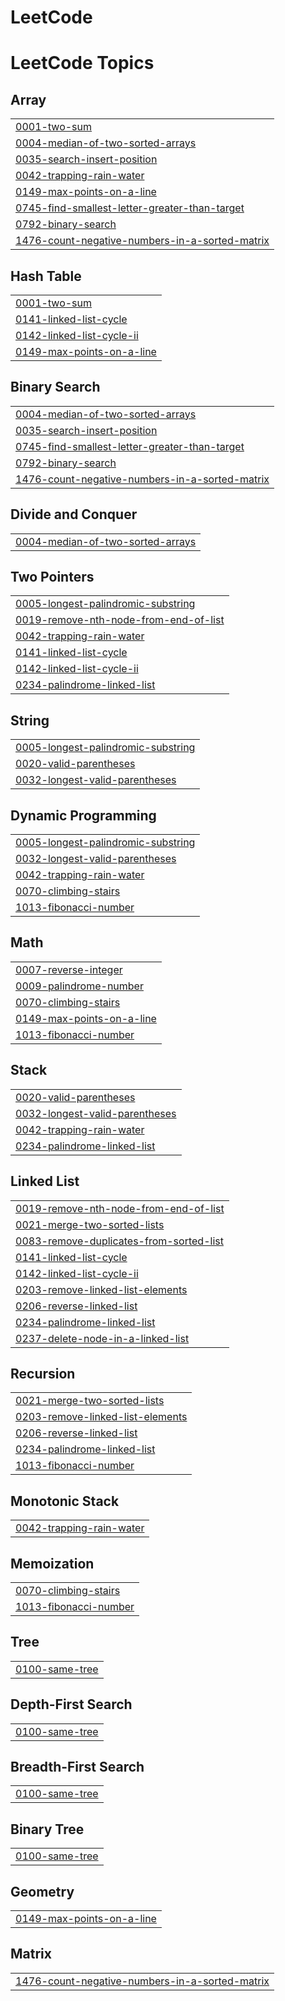 # LeetCode
<!---LeetCode Topics Start-->
# LeetCode Topics
## Array
|  |
| ------- |
| [0001-two-sum](https://github.com/Yaswanthkumarpasupuleti/LeetCode/tree/master/0001-two-sum) |
| [0004-median-of-two-sorted-arrays](https://github.com/Yaswanthkumarpasupuleti/LeetCode/tree/master/0004-median-of-two-sorted-arrays) |
| [0035-search-insert-position](https://github.com/Yaswanthkumarpasupuleti/LeetCode/tree/master/0035-search-insert-position) |
| [0042-trapping-rain-water](https://github.com/Yaswanthkumarpasupuleti/LeetCode/tree/master/0042-trapping-rain-water) |
| [0149-max-points-on-a-line](https://github.com/Yaswanthkumarpasupuleti/LeetCode/tree/master/0149-max-points-on-a-line) |
| [0745-find-smallest-letter-greater-than-target](https://github.com/Yaswanthkumarpasupuleti/LeetCode/tree/master/0745-find-smallest-letter-greater-than-target) |
| [0792-binary-search](https://github.com/Yaswanthkumarpasupuleti/LeetCode/tree/master/0792-binary-search) |
| [1476-count-negative-numbers-in-a-sorted-matrix](https://github.com/Yaswanthkumarpasupuleti/LeetCode/tree/master/1476-count-negative-numbers-in-a-sorted-matrix) |
## Hash Table
|  |
| ------- |
| [0001-two-sum](https://github.com/Yaswanthkumarpasupuleti/LeetCode/tree/master/0001-two-sum) |
| [0141-linked-list-cycle](https://github.com/Yaswanthkumarpasupuleti/LeetCode/tree/master/0141-linked-list-cycle) |
| [0142-linked-list-cycle-ii](https://github.com/Yaswanthkumarpasupuleti/LeetCode/tree/master/0142-linked-list-cycle-ii) |
| [0149-max-points-on-a-line](https://github.com/Yaswanthkumarpasupuleti/LeetCode/tree/master/0149-max-points-on-a-line) |
## Binary Search
|  |
| ------- |
| [0004-median-of-two-sorted-arrays](https://github.com/Yaswanthkumarpasupuleti/LeetCode/tree/master/0004-median-of-two-sorted-arrays) |
| [0035-search-insert-position](https://github.com/Yaswanthkumarpasupuleti/LeetCode/tree/master/0035-search-insert-position) |
| [0745-find-smallest-letter-greater-than-target](https://github.com/Yaswanthkumarpasupuleti/LeetCode/tree/master/0745-find-smallest-letter-greater-than-target) |
| [0792-binary-search](https://github.com/Yaswanthkumarpasupuleti/LeetCode/tree/master/0792-binary-search) |
| [1476-count-negative-numbers-in-a-sorted-matrix](https://github.com/Yaswanthkumarpasupuleti/LeetCode/tree/master/1476-count-negative-numbers-in-a-sorted-matrix) |
## Divide and Conquer
|  |
| ------- |
| [0004-median-of-two-sorted-arrays](https://github.com/Yaswanthkumarpasupuleti/LeetCode/tree/master/0004-median-of-two-sorted-arrays) |
## Two Pointers
|  |
| ------- |
| [0005-longest-palindromic-substring](https://github.com/Yaswanthkumarpasupuleti/LeetCode/tree/master/0005-longest-palindromic-substring) |
| [0019-remove-nth-node-from-end-of-list](https://github.com/Yaswanthkumarpasupuleti/LeetCode/tree/master/0019-remove-nth-node-from-end-of-list) |
| [0042-trapping-rain-water](https://github.com/Yaswanthkumarpasupuleti/LeetCode/tree/master/0042-trapping-rain-water) |
| [0141-linked-list-cycle](https://github.com/Yaswanthkumarpasupuleti/LeetCode/tree/master/0141-linked-list-cycle) |
| [0142-linked-list-cycle-ii](https://github.com/Yaswanthkumarpasupuleti/LeetCode/tree/master/0142-linked-list-cycle-ii) |
| [0234-palindrome-linked-list](https://github.com/Yaswanthkumarpasupuleti/LeetCode/tree/master/0234-palindrome-linked-list) |
## String
|  |
| ------- |
| [0005-longest-palindromic-substring](https://github.com/Yaswanthkumarpasupuleti/LeetCode/tree/master/0005-longest-palindromic-substring) |
| [0020-valid-parentheses](https://github.com/Yaswanthkumarpasupuleti/LeetCode/tree/master/0020-valid-parentheses) |
| [0032-longest-valid-parentheses](https://github.com/Yaswanthkumarpasupuleti/LeetCode/tree/master/0032-longest-valid-parentheses) |
## Dynamic Programming
|  |
| ------- |
| [0005-longest-palindromic-substring](https://github.com/Yaswanthkumarpasupuleti/LeetCode/tree/master/0005-longest-palindromic-substring) |
| [0032-longest-valid-parentheses](https://github.com/Yaswanthkumarpasupuleti/LeetCode/tree/master/0032-longest-valid-parentheses) |
| [0042-trapping-rain-water](https://github.com/Yaswanthkumarpasupuleti/LeetCode/tree/master/0042-trapping-rain-water) |
| [0070-climbing-stairs](https://github.com/Yaswanthkumarpasupuleti/LeetCode/tree/master/0070-climbing-stairs) |
| [1013-fibonacci-number](https://github.com/Yaswanthkumarpasupuleti/LeetCode/tree/master/1013-fibonacci-number) |
## Math
|  |
| ------- |
| [0007-reverse-integer](https://github.com/Yaswanthkumarpasupuleti/LeetCode/tree/master/0007-reverse-integer) |
| [0009-palindrome-number](https://github.com/Yaswanthkumarpasupuleti/LeetCode/tree/master/0009-palindrome-number) |
| [0070-climbing-stairs](https://github.com/Yaswanthkumarpasupuleti/LeetCode/tree/master/0070-climbing-stairs) |
| [0149-max-points-on-a-line](https://github.com/Yaswanthkumarpasupuleti/LeetCode/tree/master/0149-max-points-on-a-line) |
| [1013-fibonacci-number](https://github.com/Yaswanthkumarpasupuleti/LeetCode/tree/master/1013-fibonacci-number) |
## Stack
|  |
| ------- |
| [0020-valid-parentheses](https://github.com/Yaswanthkumarpasupuleti/LeetCode/tree/master/0020-valid-parentheses) |
| [0032-longest-valid-parentheses](https://github.com/Yaswanthkumarpasupuleti/LeetCode/tree/master/0032-longest-valid-parentheses) |
| [0042-trapping-rain-water](https://github.com/Yaswanthkumarpasupuleti/LeetCode/tree/master/0042-trapping-rain-water) |
| [0234-palindrome-linked-list](https://github.com/Yaswanthkumarpasupuleti/LeetCode/tree/master/0234-palindrome-linked-list) |
## Linked List
|  |
| ------- |
| [0019-remove-nth-node-from-end-of-list](https://github.com/Yaswanthkumarpasupuleti/LeetCode/tree/master/0019-remove-nth-node-from-end-of-list) |
| [0021-merge-two-sorted-lists](https://github.com/Yaswanthkumarpasupuleti/LeetCode/tree/master/0021-merge-two-sorted-lists) |
| [0083-remove-duplicates-from-sorted-list](https://github.com/Yaswanthkumarpasupuleti/LeetCode/tree/master/0083-remove-duplicates-from-sorted-list) |
| [0141-linked-list-cycle](https://github.com/Yaswanthkumarpasupuleti/LeetCode/tree/master/0141-linked-list-cycle) |
| [0142-linked-list-cycle-ii](https://github.com/Yaswanthkumarpasupuleti/LeetCode/tree/master/0142-linked-list-cycle-ii) |
| [0203-remove-linked-list-elements](https://github.com/Yaswanthkumarpasupuleti/LeetCode/tree/master/0203-remove-linked-list-elements) |
| [0206-reverse-linked-list](https://github.com/Yaswanthkumarpasupuleti/LeetCode/tree/master/0206-reverse-linked-list) |
| [0234-palindrome-linked-list](https://github.com/Yaswanthkumarpasupuleti/LeetCode/tree/master/0234-palindrome-linked-list) |
| [0237-delete-node-in-a-linked-list](https://github.com/Yaswanthkumarpasupuleti/LeetCode/tree/master/0237-delete-node-in-a-linked-list) |
## Recursion
|  |
| ------- |
| [0021-merge-two-sorted-lists](https://github.com/Yaswanthkumarpasupuleti/LeetCode/tree/master/0021-merge-two-sorted-lists) |
| [0203-remove-linked-list-elements](https://github.com/Yaswanthkumarpasupuleti/LeetCode/tree/master/0203-remove-linked-list-elements) |
| [0206-reverse-linked-list](https://github.com/Yaswanthkumarpasupuleti/LeetCode/tree/master/0206-reverse-linked-list) |
| [0234-palindrome-linked-list](https://github.com/Yaswanthkumarpasupuleti/LeetCode/tree/master/0234-palindrome-linked-list) |
| [1013-fibonacci-number](https://github.com/Yaswanthkumarpasupuleti/LeetCode/tree/master/1013-fibonacci-number) |
## Monotonic Stack
|  |
| ------- |
| [0042-trapping-rain-water](https://github.com/Yaswanthkumarpasupuleti/LeetCode/tree/master/0042-trapping-rain-water) |
## Memoization
|  |
| ------- |
| [0070-climbing-stairs](https://github.com/Yaswanthkumarpasupuleti/LeetCode/tree/master/0070-climbing-stairs) |
| [1013-fibonacci-number](https://github.com/Yaswanthkumarpasupuleti/LeetCode/tree/master/1013-fibonacci-number) |
## Tree
|  |
| ------- |
| [0100-same-tree](https://github.com/Yaswanthkumarpasupuleti/LeetCode/tree/master/0100-same-tree) |
## Depth-First Search
|  |
| ------- |
| [0100-same-tree](https://github.com/Yaswanthkumarpasupuleti/LeetCode/tree/master/0100-same-tree) |
## Breadth-First Search
|  |
| ------- |
| [0100-same-tree](https://github.com/Yaswanthkumarpasupuleti/LeetCode/tree/master/0100-same-tree) |
## Binary Tree
|  |
| ------- |
| [0100-same-tree](https://github.com/Yaswanthkumarpasupuleti/LeetCode/tree/master/0100-same-tree) |
## Geometry
|  |
| ------- |
| [0149-max-points-on-a-line](https://github.com/Yaswanthkumarpasupuleti/LeetCode/tree/master/0149-max-points-on-a-line) |
## Matrix
|  |
| ------- |
| [1476-count-negative-numbers-in-a-sorted-matrix](https://github.com/Yaswanthkumarpasupuleti/LeetCode/tree/master/1476-count-negative-numbers-in-a-sorted-matrix) |
<!---LeetCode Topics End-->